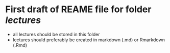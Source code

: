 # First draft of REAME file for folder _lectures_
- all lectures should be stored in this folder
- lectures should preferably be created in markdown (.md) or Rmarkdown (.Rmd)
